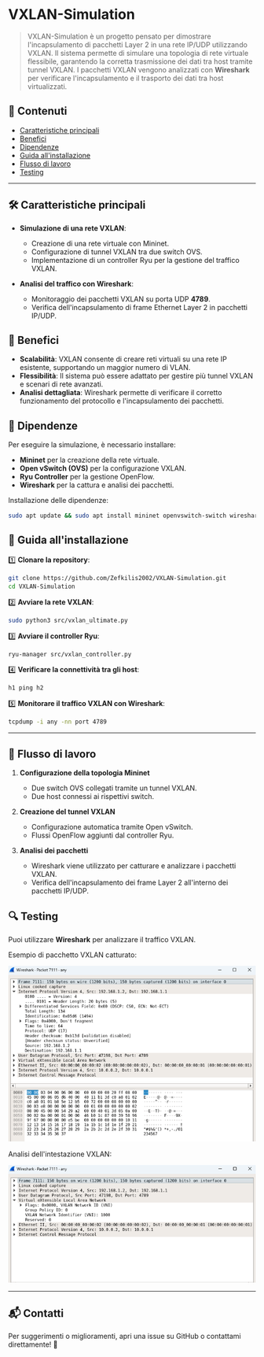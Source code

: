 # VXLAN-Simulation

> VXLAN-Simulation è un progetto pensato per dimostrare l'incapsulamento di pacchetti Layer 2 in una rete IP/UDP utilizzando VXLAN.
> Il sistema permette di simulare una topologia di rete virtuale flessibile, garantendo la corretta trasmissione dei dati tra host tramite tunnel VXLAN.
> I pacchetti VXLAN vengono analizzati con **Wireshark** per verificare l'incapsulamento e il trasporto dei dati tra host virtualizzati.

## 📌 Contenuti
- [Caratteristiche principali](#caratteristiche-principali)
- [Benefici](#benefici)
- [Dipendenze](#dipendenze)
- [Guida all'installazione](#guida-allinstallazione)
- [Flusso di lavoro](#flusso-di-lavoro)
- [Testing](#testing)

---

## 🛠 Caratteristiche principali

- **Simulazione di una rete VXLAN**:
  - Creazione di una rete virtuale con Mininet.
  - Configurazione di tunnel VXLAN tra due switch OVS.
  - Implementazione di un controller Ryu per la gestione del traffico VXLAN.

- **Analisi del traffico con Wireshark**:
  - Monitoraggio dei pacchetti VXLAN su porta UDP **4789**.
  - Verifica dell'incapsulamento di frame Ethernet Layer 2 in pacchetti IP/UDP.

## 🎯 Benefici

- **Scalabilità**: VXLAN consente di creare reti virtuali su una rete IP esistente, supportando un maggior numero di VLAN.
- **Flessibilità**: Il sistema può essere adattato per gestire più tunnel VXLAN e scenari di rete avanzati.
- **Analisi dettagliata**: Wireshark permette di verificare il corretto funzionamento del protocollo e l'incapsulamento dei pacchetti.

## 🔗 Dipendenze

Per eseguire la simulazione, è necessario installare:

- **Mininet** per la creazione della rete virtuale.
- **Open vSwitch (OVS)** per la configurazione VXLAN.
- **Ryu Controller** per la gestione OpenFlow.
- **Wireshark** per la cattura e analisi dei pacchetti.

Installazione delle dipendenze:
```bash
sudo apt update && sudo apt install mininet openvswitch-switch wireshark python3-ryu
```

## 🚀 Guida all'installazione

1️⃣ **Clonare la repository**:
```bash
git clone https://github.com/Zefkilis2002/VXLAN-Simulation.git
cd VXLAN-Simulation
```

2️⃣ **Avviare la rete VXLAN**:
```bash
sudo python3 src/vxlan_ultimate.py
```

3️⃣ **Avviare il controller Ryu**:
```bash
ryu-manager src/vxlan_controller.py
```

4️⃣ **Verificare la connettività tra gli host**:
```bash
h1 ping h2
```

5️⃣ **Monitorare il traffico VXLAN con Wireshark**:
```bash
tcpdump -i any -nn port 4789
```

---

## 🔄 Flusso di lavoro

1. **Configurazione della topologia Mininet**
    - Due switch OVS collegati tramite un tunnel VXLAN.
    - Due host connessi ai rispettivi switch.

2. **Creazione del tunnel VXLAN**
    - Configurazione automatica tramite Open vSwitch.
    - Flussi OpenFlow aggiunti dal controller Ryu.

3. **Analisi dei pacchetti**
    - Wireshark viene utilizzato per catturare e analizzare i pacchetti VXLAN.
    - Verifica dell'incapsulamento dei frame Layer 2 all'interno dei pacchetti IP/UDP.

## 🔍 Testing

Puoi utilizzare **Wireshark** per analizzare il traffico VXLAN.

Esempio di pacchetto VXLAN catturato:

<p align="center">
    <img src="captures/vxlan_packet_details.png" width="600">
</p>

Analisi dell'intestazione VXLAN:

<p align="center">
    <img src="captures/vxlan_header_analysis.png" width="600">
</p>

---

## 📬 Contatti
Per suggerimenti o miglioramenti, apri una issue su GitHub o contattami direttamente! 🚀


